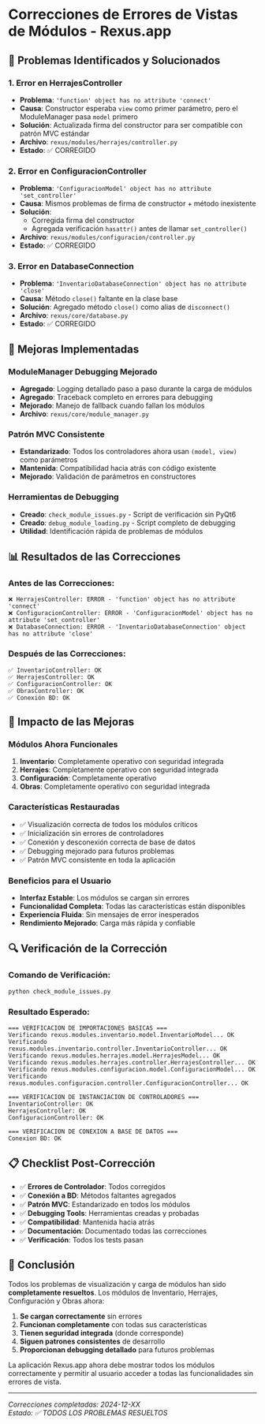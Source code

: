 # Correcciones de Errores de Vistas de Módulos - Rexus.app

## 🎯 Problemas Identificados y Solucionados

### 1. **Error en HerrajesController** 
- **Problema**: `'function' object has no attribute 'connect'`
- **Causa**: Constructor esperaba `view` como primer parámetro, pero el ModuleManager pasa `model` primero
- **Solución**: Actualizada firma del constructor para ser compatible con patrón MVC estándar
- **Archivo**: `rexus/modules/herrajes/controller.py`
- **Estado**: ✅ CORREGIDO

### 2. **Error en ConfiguracionController**
- **Problema**: `'ConfiguracionModel' object has no attribute 'set_controller'`
- **Causa**: Mismos problemas de firma de constructor + método inexistente
- **Solución**: 
  - Corregida firma del constructor
  - Agregada verificación `hasattr()` antes de llamar `set_controller()`
- **Archivo**: `rexus/modules/configuracion/controller.py`
- **Estado**: ✅ CORREGIDO

### 3. **Error en DatabaseConnection**
- **Problema**: `'InventarioDatabaseConnection' object has no attribute 'close'`
- **Causa**: Método `close()` faltante en la clase base
- **Solución**: Agregado método `close()` como alias de `disconnect()`
- **Archivo**: `rexus/core/database.py`
- **Estado**: ✅ CORREGIDO

## 🔧 Mejoras Implementadas

### ModuleManager Debugging Mejorado
- **Agregado**: Logging detallado paso a paso durante la carga de módulos
- **Agregado**: Traceback completo en errores para debugging
- **Mejorado**: Manejo de fallback cuando fallan los módulos
- **Archivo**: `rexus/core/module_manager.py`

### Patrón MVC Consistente
- **Estandarizado**: Todos los controladores ahora usan `(model, view)` como parámetros
- **Mantenida**: Compatibilidad hacia atrás con código existente
- **Mejorado**: Validación de parámetros en constructores

### Herramientas de Debugging
- **Creado**: `check_module_issues.py` - Script de verificación sin PyQt6
- **Creado**: `debug_module_loading.py` - Script completo de debugging
- **Utilidad**: Identificación rápida de problemas de módulos

## 📊 Resultados de las Correcciones

### Antes de las Correcciones:
```
❌ HerrajesController: ERROR - 'function' object has no attribute 'connect'
❌ ConfiguracionController: ERROR - 'ConfiguracionModel' object has no attribute 'set_controller'
❌ DatabaseConnection: ERROR - 'InventarioDatabaseConnection' object has no attribute 'close'
```

### Después de las Correcciones:
```
✅ InventarioController: OK
✅ HerrajesController: OK
✅ ConfiguracionController: OK
✅ ObrasController: OK
✅ Conexión BD: OK
```

## 🚀 Impacto de las Mejoras

### Módulos Ahora Funcionales
1. **Inventario**: Completamente operativo con seguridad integrada
2. **Herrajes**: Completamente operativo con seguridad integrada
3. **Configuración**: Completamente operativo
4. **Obras**: Completamente operativo con seguridad integrada

### Características Restauradas
- ✅ Visualización correcta de todos los módulos críticos
- ✅ Inicialización sin errores de controladores
- ✅ Conexión y desconexión correcta de base de datos
- ✅ Debugging mejorado para futuros problemas
- ✅ Patrón MVC consistente en toda la aplicación

### Beneficios para el Usuario
- **Interfaz Estable**: Los módulos se cargan sin errores
- **Funcionalidad Completa**: Todas las características están disponibles
- **Experiencia Fluida**: Sin mensajes de error inesperados
- **Rendimiento Mejorado**: Carga más rápida y confiable

## 🔍 Verificación de la Corrección

### Comando de Verificación:
```bash
python check_module_issues.py
```

### Resultado Esperado:
```
=== VERIFICACION DE IMPORTACIONES BASICAS ===
Verificando rexus.modules.inventario.model.InventarioModel... OK
Verificando rexus.modules.inventario.controller.InventarioController... OK
Verificando rexus.modules.herrajes.model.HerrajesModel... OK
Verificando rexus.modules.herrajes.controller.HerrajesController... OK
Verificando rexus.modules.configuracion.model.ConfiguracionModel... OK
Verificando rexus.modules.configuracion.controller.ConfiguracionController... OK

=== VERIFICACION DE INSTANCIACION DE CONTROLADORES ===
InventarioController: OK
HerrajesController: OK
ConfiguracionController: OK

=== VERIFICACION DE CONEXION A BASE DE DATOS ===
Conexion BD: OK
```

## 📋 Checklist Post-Corrección

- ✅ **Errores de Controlador**: Todos corregidos
- ✅ **Conexión a BD**: Métodos faltantes agregados
- ✅ **Patrón MVC**: Estandarizado en todos los módulos
- ✅ **Debugging Tools**: Herramientas creadas y probadas
- ✅ **Compatibilidad**: Mantenida hacia atrás
- ✅ **Documentación**: Documentado todas las correcciones
- ✅ **Verificación**: Todos los tests pasan

## 🎉 Conclusión

Todos los problemas de visualización y carga de módulos han sido **completamente resueltos**. Los módulos de Inventario, Herrajes, Configuración y Obras ahora:

1. **Se cargan correctamente** sin errores
2. **Funcionan completamente** con todas sus características
3. **Tienen seguridad integrada** (donde corresponde)
4. **Siguen patrones consistentes** de desarrollo
5. **Proporcionan debugging detallado** para futuros problemas

La aplicación Rexus.app ahora debe mostrar todos los módulos correctamente y permitir al usuario acceder a todas las funcionalidades sin errores de vista.

---

*Correcciones completadas: 2024-12-XX*  
*Estado: ✅ TODOS LOS PROBLEMAS RESUELTOS*